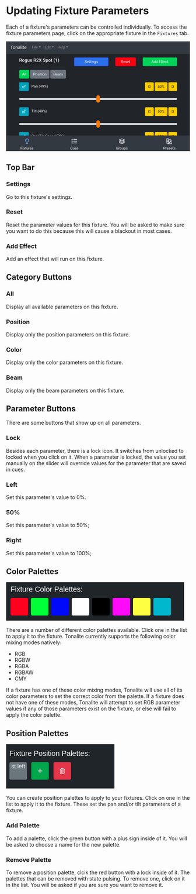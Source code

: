 # Updating Fixture Parameters

Each of a fixture's parameters can be controlled individually. To access the fixture parameters page, click on the appropriate fixture in the `Fixtures` tab.

![Fixture parameters page](../../images/fixture_parameters.png)

## Top Bar

### Settings

Go to this fixture's settings.

### Reset

Reset the parameter values for this fixture. You will be asked to make sure you want to do this because this will cause a blackout in most cases.

### Add Effect

Add an effect that will run on this fixture.

## Category Buttons

### All

Display all available parameters on this fixture.

### Position

Display only the position parameters on this fixture.

### Color

Display only the color parameters on this fixture.

### Beam

Display only the beam parameters on this fixture.

## Parameter Buttons

There are some buttons that show up on all parameters.

### Lock

Besides each parameter, there is a lock icon. It switches from unlocked to locked when you click on it. When a parameter is locked, the value you set manually on the slider will override values for the parameter that are saved in cues.

### Left

Set this parameter's value to 0%.

### 50%

Set this parameter's value to 50%;

### Right

Set this parameter's value to 100%;

## Color Palettes

![Fixture color palettes](../../images/fixture_color_palettes.png)

There are a number of different color palettes available. Click one in the list to apply it to the fixture. Tonalite currently supports the following color mixing modes natively:

- RGB
- RGBW
- RGBA
- RGBAW
- CMY

If a fixture has one of these color mixing modes, Tonalite will use all of its color parameters to set the correct color from the palette. If a fixture does not have one of these modes, Tonalite will attempt to set RGB parameter values if any of those parameters exist on the fixture, or else will fail to apply the color palette.

## Position Palettes

![Fixture position palettes](../../images/fixture_position_palettes.png)

You can create position palettes to apply to your fixtures. Click on one in the list to apply it to the fixture. These set the pan and/or tilt parameters of a fixture.

### Add Palette

To add a palette, click the green button with a plus sign inside of it. You will be asked to choose a name for the new palette.

### Remove Palette

To remove a position palette, clcik the red button with a lock inside of it. The palettes that can be removed with state pulsing. To remove one, click on it in the list. You will be asked if you are sure you want to remove it.
